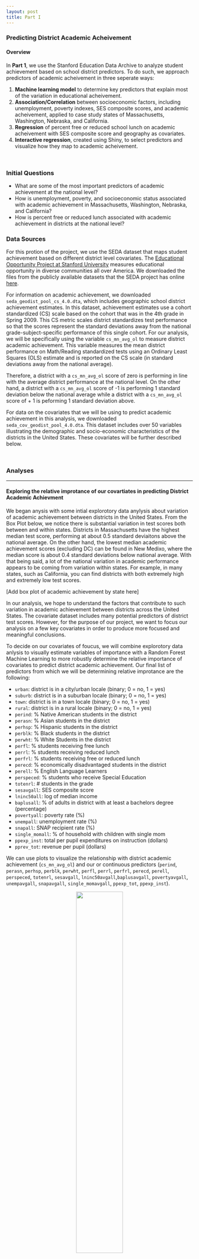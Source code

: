 ```yaml
---
layout: post
title: Part I 
---
```

### Predicting District Academic Acheivement

#### Overview

In **Part 1**, we use the Stanford Education Data Archive to analyze student achievement based on school district predictors. To do such, we approach predictors of academic acheivement in three seperate ways: 
<br>
 
1. **Machine learning model** to determine key predictors that explain most of the variation in educational acheivement.
2. **Association/Correlation** between socioeconomic factors, including unemployment, poverty indexes, SES composite scores, and academic acheivement, applied to case study states of Massachusetts, Washington, Nebraska, and California.
3. **Regression** of percent free or reduced school lunch on academic acheivement with SES composite score and geography as covariates.
4. **Interactive regression**, created using Shiny, to select predictors and visualize how they map to academic acheivement.

<br>

### Initial Questions


- What are some of the most important predictors of academic achievement at the national level?
- How is unemployment, poverty, and socioeconomic status associated with academic achievement in Massachusetts, Washington, Nebraska, and California? 
- How is percent free or reduced lunch associated with academic achievement in districts at the national level? 

### Data Sources

For this protion of the project, we use the SEDA dataset that maps student achievement based on different district level covariates. The [Educational Opportunity Project at Stanford University](https://edopportunity.org/) measures educational opportunity in diverse communities all over America. We downloaded the files from the publicly available datasets that the SEDA project has online [here](https://exhibits.stanford.edu/data/catalog/db586ns4974). 

For information on academic achievement, we downloaded `seda_geodist_pool_cs_4.0.dta`, which includes geographic school district achievement estimates. In this dataset, achievement estimates use a cohort standardized (CS) scale based on the cohort that was in the 4th grade in Spring 2009. This CS metric scales district standardizes test performance so that the scores represent the standard deviations away from the national grade-subject-specific performance of this single cohort. For our analysis, we will be specifically using the variable `cs_mn_avg_ol` to measure district academic achievement. This variable measures the mean district performance on Math/Reading standardized tests using an Ordinary Least Squares (OLS) estimate and is reported on the CS scale (in standard deviations away from the national average). 

Therefore, a district with a `cs_mn_avg_ol` score of zero is performing in line with the average district performance at the national level. On the other hand, a district with a `cs_mn_avg_ol` score of -1 is performing 1 standard deviation below the national average while a district with a `cs_mn_avg_ol` score of + 1 is peforming 1 standard deviation above.

For data on the covariates that we will be using to predict academic achievement in this analysis, we downloaded `seda_cov_geodist_pool_4.0.dta`. This dataset includes over 50 variables illustrating the demographic and socio-economic characteristics of the districts in the United States. These covariates will be further described below. 

<br>

### Analyses

---

#### Exploring the relative improtance of our covartiates in predicting District Academic Achievment

We began anysis with some intial explorotory data anylysis about variation of academic achievement between districts in the United States. From the Box Plot below, we notice there is substantial variation in test scores both between and within states. Districts in Massachusetts have the highest median test score, performing at about 0.5 standard deviaitons above the national average. On the other hand, the lowest median academic achievement scores (excluding DC) can be found in New Medixo, where the median score is about 0.4 standard deviations below national average. With that being said, a lot of the national variation in academic performance appears to be coming from variation within states. For example, in many states, such as California, you can find districts with both extremely high and extremely low test scores.

[Add box plot of academic achievement by state here]

In our analysis, we hope to understand the factors that contribute to such variation in academic achievement between districts across the United States. The covariate dataset includes many potential predictors of district test scores. However, for the purpose of our project, we want to focus our analysis on a few key covariates in order to produce more focused and meaningful conclusions.

To decide on our covariates of foucus, we will combine explorotory data anlysis to visually estimate variables of importance with  a Random Forest Machine Learning to more robustly determine the relative importance of covariates to predict district academic achievement. Our final list of predictors from which we will be determining relative improtance are the following:

- `urban`: district is in a city/urban locale (binary; 0 = no, 1 = yes)
- `suburb`: district is in a suburban locale (binary; 0 = no, 1 = yes)
- `town`: district is in a town locale (binary; 0 = no, 1 = yes)
- `rural`: district is in a rural locale (binary; 0 = no, 1 = yes)
- `perind`: % Native American students in the district
- `perasn`: % Asian students in the district
- `perhsp`: % Hispanic students in the district
- `perblk`: % Black students in the district
- `perwht`: % White Students in the district
- `perfl`: % students receiving free lunch
- `perrl`: % students receiving reduced lunch
- `perfrl`: % students receiving free or reduced lunch
- `perecd`: % economically disadvantaged students in the district
- `perell`: % English Language Learners
- `perspeced`: % students who receive Special Education
- `totenrl`: # students in the grade 
- `sesavgall`: SES composite score 
- `lninc50all`: log of median income
- `baplusall`: % of adults in district with at least a bachelors degree (percentage)
- `povertyall`: poverty rate (%)
- `unempall`: unemployment rate (%)
- `snapall`: SNAP recipient rate (%)
- `single_momall`: % of household with children with single mom
- `ppexp_inst`: total per pupil expenditures on instruction (dollars)
- `pprev_tot`: revenue per pupil (dollars)

We can use plots to visualize the relationship with district academic achievement (`cs_mn_avg_ol`) and our or continuous predictors (`perind`, `perasn`, `perhsp`, `perblk`, `perwht`, `perfl`, `perrl`, `perfrl`, `perecd`, `perell`, `perspeced`, `totenrl`, `sesavgall`, `lninc50avgall`,`baplusavgall`, `povertyavgall`, `unempavgall`, `snapavgall`, `single_momavgall`, `ppexp_tot`, `ppexp_inst`).

<p align="center" width="100%">
    <img width="50%" src="https://raw.githubusercontent.com/amesluo/amesluo.github.io/master/images/scatter1.png">
</p>

For the binary predictors describing the town locale (`urban`, `suburb`, `town`, `rural`), we can use a box plot to compare district academic achievement:

[insert box plot of town locales here]

The above scatter plots and box plot confirm what we initially suspected: many of these variables do in fact appear to predict academic achievement. For example, it appears `baplusall`, the percent of adults in the district with at least a bachelor's degree, is quite positively correlated with academic achievement. On the other hand, the percent of households in poverty or with a single mother appear to be negatively correlated. For other variables, such as per pupil expenditure (`ppexpt_inst`), the association is less clear. Overall, while these scatter plots give us a general sense of what variables may be important, a Random Forest Model can help us determine the relative improtance of these predictors using more robust computations.

After executing a Random Forest model with the 25 variables listed above, the below ranking of the Gini Index Decrease was determined. The higher the Gini Index decrease for a variable, the more important that variable is for predicting district academic achievement.

[insert Gini ranking bar plot]

From the above ranking of relative predictive importance of the 25 variables, we can draw some conclusions that can inform our next analyses. First, variables describing the percentage of students receiving free or reduced lunch have high levels of importance for the Random Forest Model predicting district academic achievement. Second, socio-economic variables, including the percentage of students who are categorized as "economically disadvantaged" and the percent of adults with at least a Bachelor's degree, are some of the most important predictors of academic achievement. While not ranked in the top 5, socio-economic status (SES) composite score, poverty rate, and unemployment rate all still important predictors of a academic achievement and are variables of particular interest to our team.

Based on these analyses, our team then decided to explore more in depth the role of some of the socio-economic variables and free/reduced lunch in district academic achievement. 
 
In Part I Machine Learning model, percent free or reduced lunch was found to be an important predictor of academic achievement. From the scatterplot below, we can see that there is a **clear relationship between percent free or reduced lunch and academic achievement**. 

Districts with a higher percentage of free or reduced lunch had lower academic achievement rates. Perhaps this is because free lunch is highly correlated with income. Lower income districts have higher poverty rates and therefore higher rates of food-assistance programs. Lower income districts also have fewer academic resources and less investment in education, which contributes to lower academic achievement rates. 

<p align="center" width="100%">
    <img width="80%" src="https://raw.githubusercontent.com/amesluo/amesluo.github.io/master/images/Lunch_Test_Final.png">
</p>


However, there are many factors that affect the relationship between academic achievement and percent free or reduced lunch, for example, geographic location (urban vs. rural) and socioeconomic status. Both of these factors highly influence food and education quality and accessibility. 

Hence, we include both of these variables as covariates in our regression model of percent free or reduced lunch on academic achievement, shown below. 


<p align="center" width="100%">
    <img width="50%" src="https://raw.githubusercontent.com/amesluo/amesluo.github.io/master/images/Regression%20Table.png">
</p>


From Model 1, we can see that our main predictor (percent free or reduced lunch) as well as the other two covariates (socioeconomic status and geography) have a statistically significant relationship with the outcome variable (academic achievement) at a 5% significance level. Nevertheless, this model assumes that the effect of any individual predictor (percent free or reduced lunch, SES, geography) on the outcome (academic achievement) is independent of the other predictors in the model. This may not be a reasonable assumption given that percent free or reduced lunch may have a different effect on academic achievement based on different values of socioeconomic status and urban versus rural settings. 

As a result, we include a second model, Model 2, including interaction terms, which are both statistically significant. This suggests that the **effect of percent free or reduced lunch on academic achievement is different for urban versus rural districts as well as for different values of socioeconomic status.** 

<br>

---

#### Findings

As seen in the the regression output above and the graphs below, The relationship between percent free or reduced lunch and academic achievement is different for districts in rural versus urban areas as well as for different values of socioeconomic status.


<p align="center" width="100%">
    <img width="70%" src="https://raw.githubusercontent.com/amesluo/amesluo.github.io/master/images/Lunch_Geo_Final.png">
</p>


From the graph we can see that the slope for urban areas is slightly steeper than that of rural areas **meaning that the effect of percent free or reduced lunch on academic achievement in districts is greater in urban areas than rural areas**. Moreover, the relationship between percent free or reduced lunch and academic achievement changes more rapidly in urban areas than in rural areas. 

<p align="center" width="100%">
    <img width="80%" src="https://raw.githubusercontent.com/amesluo/amesluo.github.io/master/images/Lunch_SES_Final.png">
</p>


We can also see that the relationship varies for different categories of socioeconomic status, especially for districts that are at the extremes (2.5 standard deviation units above and 2.5 standard deviation units below the average national socioeconomic status). The relationship between percent free or reduced lunch and academic outcomes is positive for districts that are 2.5 standard deviation units above whereas for all other socioeconomic status categories the relationship is negative. 

However, there are several factors besides the one considered in this analysis that may affect academic achievement such as parental educational background, parenting style, parental occupation, financial security in a household, and the quality of food in a school. Hence, a limitation to this analysis is that it does not explore how these other relevant factors may affect the relationship between academic achievement and percent free or reduced lunch at different levels of SES and urban versus rural settings. Free or reduced lunch programs also vary by state in terms eligibility and quality of food, which is an important difference that is not considered in this analysis. 

All in all, the relationship between academic achievement and percent free or reduced lunch is highly complex and nuanced, with several observable and unobservable factors affecting how food assistance policies influence academic achievement outcomes in districts. **These analyses data are indicators of that the relationship between academic achievement and percent free or reduced lunch differs significantly in urban versus rural districts and in different levels of socioeconomic status.**


#### Overall Conclusions of Part 1

In this section of the project, we aimed to explore some of the predictors of district academic performance in the United States and from our analyses we can draw the following conclusions. 

From our initial exploratory data analysis and Random Forest modeling, we determined certain socio-economic variables were particularly important for predicting academic achievement. The top two predictors for district academic achievement were the percent of students in the district who were economically disadvantaged and the percent of adults in the district with at least a Bachelor’s degree. Other important predictors included the percent of students receiving free or reduced lunch and other socio-economic variables such as SES, unemployment, and poverty.

We then further explored the role of unemployment, poverty, and SES in academic achievement. Here, we found that the relationships between unemployment and district academic achievement varied between states. For example, Massachusetts appeared to have a steeper relationship between unemployment and achievement when compared to states such as California, Nebraska, and Washington. 

Finally, when exploring the role of free or reduced lunch in predicting academic achievement, we found that this relationship varied between urban and rural districts and across different levels of socioeconomic status. 

